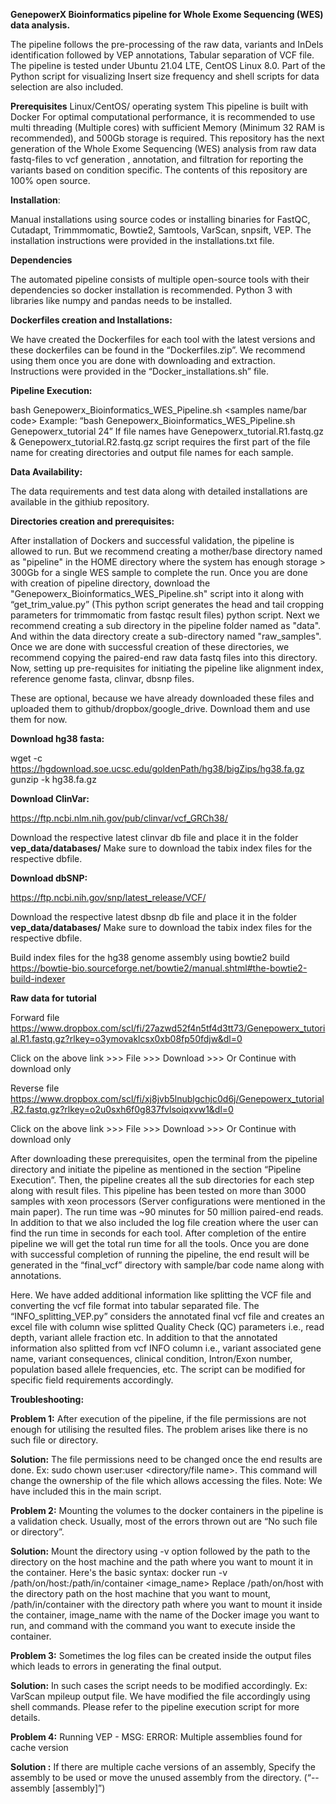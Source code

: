 **GenepowerX Bioinformatics pipeline for Whole Exome Sequencing (WES) data analysis.** 

The pipeline follows the pre-processing of the raw data, variants and InDels identification followed by VEP annotations, Tabular separation of VCF file. The pipeline is tested under Ubuntu 21.04 LTE, CentOS Linux 8.0. Part of the Python script for visualizing Insert size frequency and shell scripts for data selection are also included.



**Prerequisites**
Linux/CentOS/ operating system
This pipeline is built with Docker
For optimal computational performance, it is recommended to use multi threading (Multiple cores) with sufficient Memory (Minimum 32 RAM is recommended), and 500Gb storage is required. 
This repository has the next generation of the Whole Exome Sequencing (WES) analysis from raw data fastq-files to vcf generation , annotation, and filtration for reporting the variants based on condition specific. The contents of this repository are 100% open source. 



**Installation**:

Manual installations using source codes or installing binaries for FastQC, Cutadapt, Trimmmomatic, Bowtie2, Samtools, VarScan, snpsift, VEP. The installation instructions were provided in the installations.txt file.  



**Dependencies**

The automated pipeline consists of multiple open-source tools with their dependencies so docker installation is recommended.
Python 3 with libraries like numpy and pandas needs to be installed. 



**Dockerfiles creation and Installations:**

We have created the Dockerfiles for each tool with the latest versions and these dockerfiles can be found in the “Dockerfiles.zip”. We recommend using them once you are done with downloading and extraction. Instructions were provided in the “Docker_installations.sh” file.   



**Pipeline Execution:**

bash Genepowerx_Bioinformatics_WES_Pipeline.sh <samples name/bar code> <Number of Threads>
Example: “bash Genepowerx_Bioinformatics_WES_Pipeline.sh Genepowerx_tutorial 24”
If file names have Genepowerx_tutorial.R1.fastq.gz & Genepowerx_tutorial.R2.fastq.gz script requires the first part of the file name for creating directories and output file names for each sample.


**Data Availability:**

The data requirements and test data along with detailed installations are available in the githiub repository. 



**Directories creation and prerequisites:** 

After installation of Dockers and successful validation, the pipeline is allowed to run. But we recommend creating a mother/base directory named as "pipeline" in the HOME directory where the system has enough storage > 300Gb for a single WES sample to complete the run.
Once you are done with creation of pipeline directory, download the "Genepowerx_Bioinformatics_WES_Pipeline.sh" script into it along with “get_trim_value.py” (This python script generates the head and tail cropping parameters for trimmomatic from fastqc result files)
python script. Next we recommend creating a sub directory in the pipeline folder named as "data". And within the data directory create a sub-directory named "raw_samples". Once we are done with successful creation of these directories, we recommend copying the paired-end raw data fastq files into this directory. Now, setting up pre-requisites for initiating the pipeline like alignment index, reference genome fasta, clinvar, dbsnp files.

These are optional, because we have already downloaded these files and uploaded them to github/dropbox/google_drive. Download them and use them for now.

 
**Download hg38 fasta:** 

wget -c https://hgdownload.soe.ucsc.edu/goldenPath/hg38/bigZips/hg38.fa.gz
gunzip -k hg38.fa.gz


**Download ClinVar:**

https://ftp.ncbi.nlm.nih.gov/pub/clinvar/vcf_GRCh38/

Download the respective latest clinvar db file and place it in the folder **vep_data/databases/** 
Make sure to download the tabix index files for the respective dbfile.


**Download dbSNP:**

https://ftp.ncbi.nih.gov/snp/latest_release/VCF/

Download the respective latest dbsnp db file and place it in the folder **vep_data/databases/** 
Make sure to download the tabix index files for the respective dbfile.

Build index files for the hg38 genome assembly using bowtie2 build
https://bowtie-bio.sourceforge.net/bowtie2/manual.shtml#the-bowtie2-build-indexer



**Raw data for tutorial**

Forward file
https://www.dropbox.com/scl/fi/27azwd52f4n5tf4d3tt73/Genepowerx_tutorial.R1.fastq.gz?rlkey=o3ymovaklcsx0xb08fp50fdjw&dl=0

Click on the above link >>> File >>> Download >>> Or Continue with download only

Reverse file
https://www.dropbox.com/scl/fi/xj8jvb5lnublgchjc0d6j/Genepowerx_tutorial.R2.fastq.gz?rlkey=o2u0sxh6f0g837fvlsoiqxvw1&dl=0

Click on the above link >>> File >>> Download >>> Or Continue with download only

After downloading these prerequisites, open the terminal from the pipeline directory and initiate the pipeline as mentioned in the section “Pipeline Execution”. Then, the pipeline creates all the sub directories for each step along with result files. This pipeline has been tested on more than 3000 samples with xeon processors (Server configurations were mentioned in the main paper). The run time was ~90 minutes for 50 million paired-end reads. In addition to that we also included the log file creation where the user can find the run time in seconds for each tool. After completion of the entire pipeline we will get the total run time for all the tools. Once you are done with successful completion of running the pipeline, the end result will be generated in the “final_vcf” directory with sample/bar code name along with annotations.
 
Here. We have added additional information like splitting the VCF file and converting the vcf file format into tabular separated file. The “INFO_splitting_VEP.py” considers the annotated final vcf file and creates an excel file with column wise splitted Quality Check (QC) parameters i.e., read depth, variant allele fraction etc. In addition to that the annotated information also splitted from vcf INFO column i.e., variant associated gene name, variant consequences, clinical condition, Intron/Exon number, population based allele frequencies, etc. The script can be modified for specific field requirements accordingly. 



 
**Troubleshooting:**

**Problem 1:** After execution of the pipeline, if the file permissions are not enough for utilising the resulted files. The problem arises like there is no such file or directory.  

**Solution:** The file permissions need to be changed once the end results are done. Ex: sudo chown user:user <directory/file name>. This command will change the ownership of the file which allows accessing the files. Note: We have included this in the main script.

**Problem 2:** Mounting the volumes to the docker containers in the pipeline is a validation check. Usually, most of the errors thrown out are “No such file or directory”. 

**Solution:** Mount the directory using -v option followed by the path to the directory on the host machine and the path where you want to mount it in the container. Here's the basic syntax: docker run -v /path/on/host:/path/in/container <image_name> Replace /path/on/host with the directory path on the host machine that you want to mount, /path/in/container with the directory path where you want to mount it inside the container, image_name with the name of the Docker image you want to run, and command with the command you want to execute inside the container.

**Problem 3:** Sometimes the log files can be created inside the output files which leads to errors in generating the final output. 

**Solution:** In such cases the script needs to be modified accordingly. Ex: VarScan mpileup output file. We have modified the file accordingly using shell commands. Please refer to the pipeline execution script for more details.

**Problem 4:** Running VEP - MSG: ERROR: Multiple assemblies found for cache version 

**Solution :** If there are multiple cache versions of an assembly, Specify the assembly to be used or move the unused assembly from the directory. (“--assembly [assembly]”)


